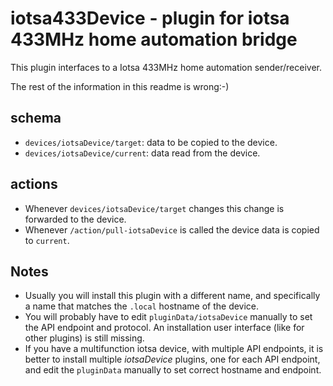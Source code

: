 # iotsa433Device - plugin for iotsa 433MHz home automation bridge

This plugin interfaces to a Iotsa 433MHz home automation sender/receiver.

The rest of the information in this readme is wrong:-)

## schema
* `devices/iotsaDevice/target`: data to be copied to the device.
* `devices/iotsaDevice/current`: data read from the device.

## actions

* Whenever `devices/iotsaDevice/target` changes this change is forwarded to the device.
* Whenever `/action/pull-iotsaDevice` is called the device data is copied to `current`.

## Notes

- Usually you will install this plugin with a different name, and specifically a name that matches the `.local` hostname of the device.
- You will probably have to edit `pluginData/iotsaDevice` manually to set the API endpoint and protocol. An installation user interface (like for other plugins) is still missing.
- If you have a multifunction iotsa device, with multiple API endpoints, it is better to install multiple _iotsaDevice_ plugins, one for each API endpoint, and edit the `pluginData` manually to set correct hostname and endpoint.
